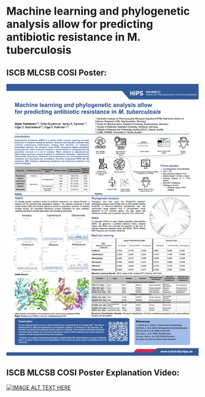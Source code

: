 # Machine learning and phylogenetic analysis allow for predicting antibiotic resistance in M. tuberculosis
## ISCB MLCSB COSI Poster:
![Alt text](data/poster_jpeg.jpg?raw=true "Poster")

## ISCB MLCSB COSI Poster Explanation Video:
[![IMAGE ALT TEXT HERE](https://img.youtube.com/vi/I9-4z339EO0/0.jpg)](https://www.youtube.com/watch?v=I9-4z339EO0)


